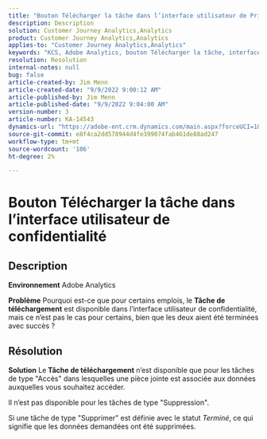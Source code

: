 ```yaml
---
title: "Bouton Télécharger la tâche dans l’interface utilisateur de Privacy"
description: Description
solution: Customer Journey Analytics,Analytics
product: Customer Journey Analytics,Analytics
applies-to: "Customer Journey Analytics,Analytics"
keywords: "KCS, Adobe Analytics, bouton Télécharger la tâche, interface utilisateur de confidentialité"
resolution: Resolution
internal-notes: null
bug: false
article-created-by: Jim Menn
article-created-date: "9/9/2022 9:00:12 AM"
article-published-by: Jim Menn
article-published-date: "9/9/2022 9:04:00 AM"
version-number: 3
article-number: KA-14543
dynamics-url: "https://adobe-ent.crm.dynamics.com/main.aspx?forceUCI=1&pagetype=entityrecord&etn=knowledgearticle&id=df343ccf-1d30-ed11-9db1-0022480866ad"
source-git-commit: e8f4ca2dd578944d4fe399074fab461de88ad247
workflow-type: tm+mt
source-wordcount: '106'
ht-degree: 2%

---
```


# Bouton Télécharger la tâche dans l’interface utilisateur de confidentialité

## Description


<b>Environnement</b>
Adobe Analytics

<b>Problème</b>
Pourquoi est-ce que pour certains emplois, le <b>Tâche de téléchargement</b> est disponible dans l’interface utilisateur de confidentialité, mais ce n’est pas le cas pour certains, bien que les deux aient été terminées avec succès ?


## Résolution


<b>Solution</b>
Le<b> Tâche de téléchargement</b> n’est disponible que pour les tâches de type &quot;Accès&quot; dans lesquelles une pièce jointe est associée aux données auxquelles vous souhaitez accéder.

Il n’est pas disponible pour les tâches de type &quot;Suppression&quot;.

Si une tâche de type &quot;Supprimer&quot; est définie avec le statut *Terminé*, ce qui signifie que les données demandées ont été supprimées.
